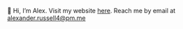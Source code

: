 👋 Hi, I’m Alex. Visit my website [here](https://alexander-russell.github.io). Reach me by email at alexander.russell4@pm.me
